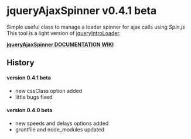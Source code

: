 # jqueryAjaxSpinner v0.4.1 beta
Simple useful class to manage a loader spinner for ajax calls using *Spin.js*<br> 
This tool is a light version of [jqueryIntroLoader](http://factory.brainleaf.eu/jqueryIntroLoader).


[**jqueryAjaxSpinner DOCUMENTATION WIKI**](https://github.com/Gix075/jqueryEasyTools/wiki/TOOL---easyAjaxSpinner)

## History

#### version 0.4.1 beta
* new cssClass option added
* little bugs fixed

#### version 0.4.0 beta
* new speeds and delays options added
* gruntfile and node_modules updated
